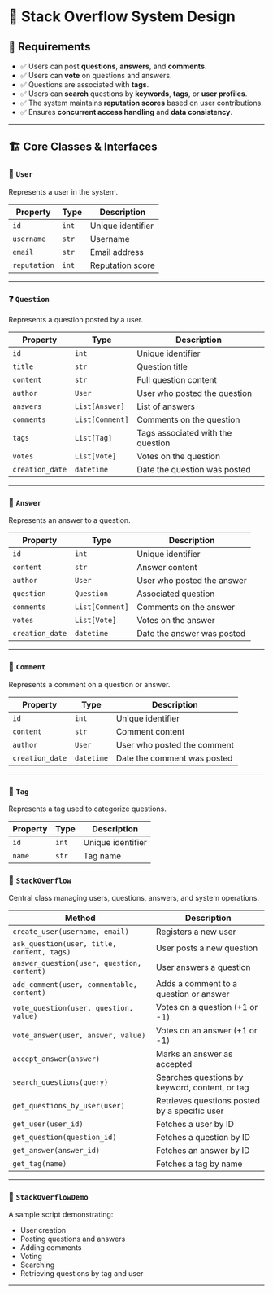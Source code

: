 # 📘 Stack Overflow System Design

## 🧩 Requirements

- ✅ Users can post **questions**, **answers**, and **comments**.
- ✅ Users can **vote** on questions and answers.
- ✅ Questions are associated with **tags**.
- ✅ Users can **search** questions by **keywords**, **tags**, or **user profiles**.
- ✅ The system maintains **reputation scores** based on user contributions.
- ✅ Ensures **concurrent access handling** and **data consistency**.

---

## 🏗️ Core Classes & Interfaces

### 👤 `User`
Represents a user in the system.

| Property      | Type     | Description                    |
|---------------|----------|--------------------------------|
| `id`          | `int`    | Unique identifier              |
| `username`    | `str`    | Username                       |
| `email`       | `str`    | Email address                  |
| `reputation`  | `int`    | Reputation score               |

---

### ❓ `Question`
Represents a question posted by a user.

| Property       | Type               | Description                        |
|----------------|--------------------|------------------------------------|
| `id`           | `int`              | Unique identifier                  |
| `title`        | `str`              | Question title                     |
| `content`      | `str`              | Full question content              |
| `author`       | `User`             | User who posted the question       |
| `answers`      | `List[Answer]`     | List of answers                    |
| `comments`     | `List[Comment]`    | Comments on the question           |
| `tags`         | `List[Tag]`        | Tags associated with the question |
| `votes`        | `List[Vote]`       | Votes on the question              |
| `creation_date`| `datetime`         | Date the question was posted       |

---

### 💬 `Answer`
Represents an answer to a question.

| Property       | Type               | Description                        |
|----------------|--------------------|------------------------------------|
| `id`           | `int`              | Unique identifier                  |
| `content`      | `str`              | Answer content                     |
| `author`       | `User`             | User who posted the answer         |
| `question`     | `Question`         | Associated question                |
| `comments`     | `List[Comment]`    | Comments on the answer             |
| `votes`        | `List[Vote]`       | Votes on the answer                |
| `creation_date`| `datetime`         | Date the answer was posted         |

---

### 💭 `Comment`
Represents a comment on a question or answer.

| Property       | Type       | Description                |
|----------------|------------|----------------------------|
| `id`           | `int`      | Unique identifier          |
| `content`      | `str`      | Comment content            |
| `author`       | `User`     | User who posted the comment|
| `creation_date`| `datetime` | Date the comment was posted|

---

### 🔖 `Tag`
Represents a tag used to categorize questions.

| Property | Type   | Description       |
|----------|--------|-------------------|
| `id`     | `int`  | Unique identifier |
| `name`   | `str`  | Tag name          |

### 🧠 `StackOverflow`
Central class managing users, questions, answers, and system operations.

| Method                                     | Description                                    |
|-------------------------------------------|------------------------------------------------|
| `create_user(username, email)`            | Registers a new user                          |
| `ask_question(user, title, content, tags)`| User posts a new question                     |
| `answer_question(user, question, content)`| User answers a question                       |
| `add_comment(user, commentable, content)` | Adds a comment to a question or answer        |
| `vote_question(user, question, value)`    | Votes on a question (+1 or -1)                |
| `vote_answer(user, answer, value)`        | Votes on an answer (+1 or -1)                 |
| `accept_answer(answer)`                   | Marks an answer as accepted                   |
| `search_questions(query)`                 | Searches questions by keyword, content, or tag|
| `get_questions_by_user(user)`             | Retrieves questions posted by a specific user |
| `get_user(user_id)`                       | Fetches a user by ID                          |
| `get_question(question_id)`               | Fetches a question by ID                      |
| `get_answer(answer_id)`                   | Fetches an answer by ID                       |
| `get_tag(name)`                           | Fetches a tag by name                         |

---

### 🚀 `StackOverflowDemo`
A sample script demonstrating:

- User creation
- Posting questions and answers
- Adding comments
- Voting
- Searching
- Retrieving questions by tag and user

---